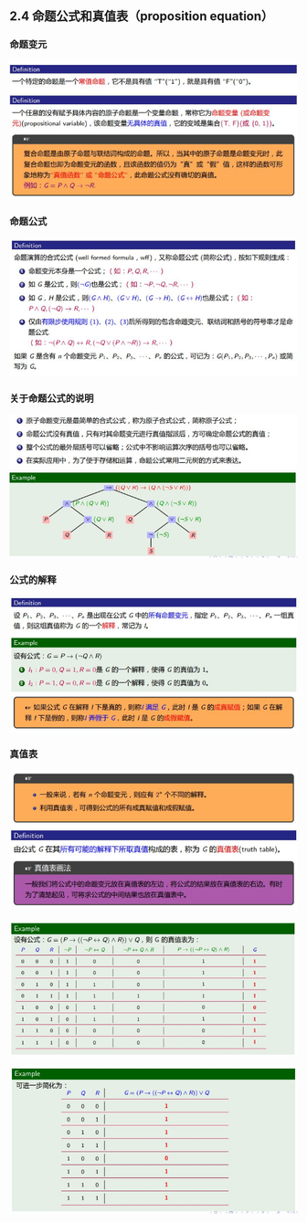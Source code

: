 
## 2.4 命题公式和真值表（proposition equation）
### 命题变元
![24](https://github.com/Alex5Moon/mooc/blob/master/DiscreteMathematics/2PropositionalLogic1/pic/24.JPG)
### 命题公式
![25](https://github.com/Alex5Moon/mooc/blob/master/DiscreteMathematics/2PropositionalLogic1/pic/25.JPG)
### 关于命题公式的说明
![26](https://github.com/Alex5Moon/mooc/blob/master/DiscreteMathematics/2PropositionalLogic1/pic/26.JPG)
### 公式的解释
![27](https://github.com/Alex5Moon/mooc/blob/master/DiscreteMathematics/2PropositionalLogic1/pic/27.JPG)
### 真值表
![28](https://github.com/Alex5Moon/mooc/blob/master/DiscreteMathematics/2PropositionalLogic1/pic/28.JPG)
> 
![29](https://github.com/Alex5Moon/mooc/blob/master/DiscreteMathematics/2PropositionalLogic1/pic/29.JPG)
> 
![30](https://github.com/Alex5Moon/mooc/blob/master/DiscreteMathematics/2PropositionalLogic1/pic/30.JPG)
